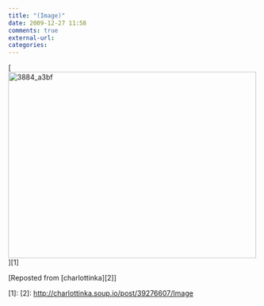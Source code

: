 ```yaml
---
title: "(Image)"
date: 2009-12-27 11:58
comments: true
external-url:
categories:
---
```

[<img src="http://c.asset.soup.io/asset/0605/3884_a3bf.jpeg" width="500" height="375" alt="3884_a3bf" />][1]

[Reposted from [charlottinka][2]]

  [1]: 
  [2]: http://charlottinka.soup.io/post/39276607/Image
